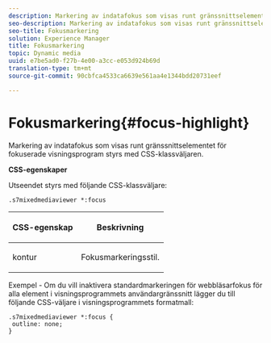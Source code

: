 ```yaml
---
description: Markering av indatafokus som visas runt gränssnittselementet för fokuserade visningsprogram styrs med CSS-klassväljaren.
seo-description: Markering av indatafokus som visas runt gränssnittselementet för fokuserade visningsprogram styrs med CSS-klassväljaren.
seo-title: Fokusmarkering
solution: Experience Manager
title: Fokusmarkering
topic: Dynamic media
uuid: e7be5ad0-f27b-4e00-a3cc-e053d924b69d
translation-type: tm+mt
source-git-commit: 90cbfca4533ca6639e561aa4e1344bdd20731eef

---
```



# Fokusmarkering{#focus-highlight}

Markering av indatafokus som visas runt gränssnittselementet för fokuserade visningsprogram styrs med CSS-klassväljaren.

<!--<a id="section_061E550C1C1D4DB2BD663A898895B38C"></a>-->

**CSS-egenskaper**

Utseendet styrs med följande CSS-klassväljare:

```
.s7mixedmediaviewer *:focus
```

<table id="table_94EE3F5BBE4547C0B4943471CEE7EDE4"> 
 <thead> 
  <tr> 
   <th colname="col1" class="entry"> <p> CSS-egenskap </p> </th> 
   <th colname="col2" class="entry"> <p>Beskrivning </p> </th> 
  </tr> 
 </thead>
 <tbody> 
  <tr> 
   <td colname="col1"> <p> <span class="codeph"> kontur </span> </p> </td> 
   <td colname="col2"> <p>Fokusmarkeringsstil. </p> </td> 
  </tr> 
 </tbody> 
</table>

Exempel - Om du vill inaktivera standardmarkeringen för webbläsarfokus för alla element i visningsprogrammets användargränssnitt lägger du till följande CSS-väljare i visningsprogrammets formatmall:

```
.s7mixedmediaviewer *:focus { 
 outline: none; 
}
```

